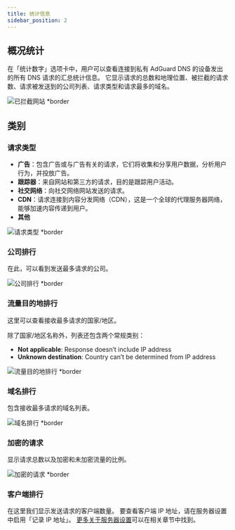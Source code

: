 ```yaml
---
title: 统计信息
sidebar_position: 2
---
```


## 概况统计

在「统计数字」选项卡中，用户可以查看连接到私有 AdGuard DNS 的设备发出的所有 DNS 请求的汇总统计信息。 它显示请求的总数和地理位置、被拦截的请求数、请求被发送到的公司列表、请求类型和请求最多的域名。

![已拦截网站 \*border](https://cdn.adtidy.org/content/kb/dns/private/new_dns/statistics/overall_stats.png)

## 类别

### 请求类型

- **广告**：包含广告或与广告有关的请求，它们将收集和分享用户数据，分析用户行为，并投放广告。
- **跟踪器**：来自网站和第三方的请求，目的是跟踪用户活动。
- **社交网络**：向社交网络网站发送的请求。
- **CDN**：请求连接到内容分发网络（CDN），这是一个全球的代理服务器网络，能够加速内容传递到用户。
- **其他**

![请求类型 \*border](https://cdn.adtidy.org/content/kb/dns/private/new_dns/statistics/request_types.png)

### 公司排行

在此，可以看到发送最多请求的公司。

![公司排行 \*border](https://cdn.adtidy.org/content/kb/dns/private/new_dns/statistics/top_companies.png)

### 流量目的地排行

这里可以查看接收最多请求的国家/地区。

除了国家/地区名称外，列表还包含两个常规类别：

- **Not applicable**: Response doesn’t include IP address
- **Unknown destination**: Country can’t be determined from IP address

![流量目的地排行 \*border](https://cdn.adtidy.org/content/kb/dns/private/new_dns/statistics/top_destinations.png)

### 域名排行

包含接收最多请求的域名列表。

![域名排行 \*border](https://cdn.adtidy.org/content/kb/dns/private/new_dns/statistics/top_domains.png)

### 加密的请求

显示请求总数以及加密和未加密流量的比例。

![加密的请求 \*border](https://cdn.adtidy.org/content/kb/dns/private/new_dns/statistics/encrypted_requests.png)

### 客户端排行

在这里我们显示发送请求的客户端数量。 要查看客户端 IP 地址，请在服务器设置中启用「记录 IP 地址」。 [更多关于服务器设置](/private-dns/server-and-settings/advanced.md)可以在相关章节中找到。
